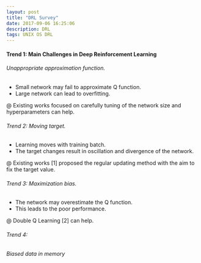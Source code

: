 ```yaml
---
layout: post
title: "DRL Survey"
date: 2017-09-06 16:25:06
description: DRL
tags: UNIX OS DRL
---
```


#### Trend 1: Main Challenges in Deep Reinforcement Learning

###### Unappropriate approximation function.

- Small network may fail to approximate Q function.
- Large network can lead to overfitting.

@ Existing works focused on carefully tuning of the network size and hyperparameters can help.

###### Trend 2: Moving target.

- Learning moves with training batch.
- The target changes result in oscillation and divergence of the network.

@ Existing works [1] proposed the regular updating method with the aim to fix the target value.

###### Trend 3: Maximization bias.

- The network may overestimate the Q function.
- This leads to the poor performance.

@ Double Q Learning [2] can help.

###### Trend 4:

###### Biased data in memory
